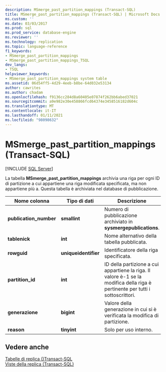 ```yaml
---
description: MSmerge_past_partition_mappings (Transact-SQL)
title: MSmerge_past_partition_mappings (Transact-SQL) | Microsoft Docs
ms.custom: ''
ms.date: 03/03/2017
ms.prod: sql
ms.prod_service: database-engine
ms.reviewer: ''
ms.technology: replication
ms.topic: language-reference
f1_keywords:
- MSmerge_past_partition_mappings
- MSmerge_past_partition_mappings_TSQL
dev_langs:
- TSQL
helpviewer_keywords:
- MSmerge_past_partition_mappings system table
ms.assetid: 06d54ff5-4d29-4eeb-b8be-64d032e53134
author: cawrites
ms.author: chadam
ms.openlocfilehash: f9136cc284d8a60405e07874f262bb6abed37021
ms.sourcegitcommit: a9e982e30e458866fcd64374e3458516182d604c
ms.translationtype: MT
ms.contentlocale: it-IT
ms.lasthandoff: 01/11/2021
ms.locfileid: "98098632"
---
```

# <a name="msmerge_past_partition_mappings-transact-sql"></a>MSmerge_past_partition_mappings (Transact-SQL)
[!INCLUDE [SQL Server](../../includes/applies-to-version/sqlserver.md)]

  La tabella **MSmerge_past_partition_mappings** archivia una riga per ogni ID di partizione a cui appartiene una riga modificata specificata, ma non appartiene più a. Questa tabella è archiviata nel database di pubblicazione.  
  
|Nome colonna|Tipo di dati|Descrizione|  
|-----------------|---------------|-----------------|  
|**publication_number**|**smallint**|Numero di pubblicazione archiviato in **sysmergepublications**.|  
|**tablenick**|**int**|Nome alternativo della tabella pubblicata.|  
|**rowguid**|**uniqueidentifier**|Identificatore della riga specificata.|  
|**partition_id**|**int**|ID della partizione a cui appartiene la riga. Il valore è-1 se la modifica della riga è pertinente per tutti i sottoscrittori.|  
|**generazione**|**bigint**|Valore della generazione in cui si è verificata la modifica di partizione.|  
|**reason**|**tinyint**|Solo per uso interno.|  
  
## <a name="see-also"></a>Vedere anche  
 [Tabelle di replica &#40;&#41;Transact-SQL ](../../relational-databases/system-tables/replication-tables-transact-sql.md)   
 [Viste della replica &#40;Transact-SQL&#41;](../../relational-databases/system-views/replication-views-transact-sql.md)  
  
  
